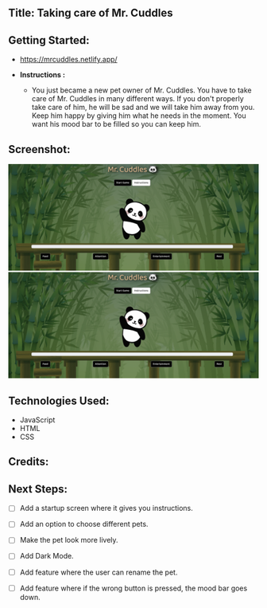 ## __Title: Taking care of Mr. Cuddles__ 

## Getting Started: #
  * https://mrcuddles.netlify.app/

  * __Instructions :__
    * You just became a new pet owner of Mr. Cuddles. You have to take care of Mr. Cuddles in many different ways. If you don't properly take care of him, he will be sad and we will take him away from you. Keep him happy by giving him what he needs in the moment. You want his mood bar to be filled so you can keep him. 


## Screenshot: 
 ![alt text](./assets/images/readme-image1.png)
 ![alt text](./assets/images/readme-image1.png)
## Technologies Used: 
  * JavaScript
  * HTML
  * CSS

## Credits: 

## Next Steps: 
  - [ ] Add a startup screen where it gives you instructions.
  - [ ] Add an option to choose different pets.
  - [ ] Make the pet look more lively.
  - [ ] Add Dark Mode.
  - [ ] Add feature where the user can rename the pet.
  - [ ] Add feature where if the wrong button is pressed, the mood bar goes down.



